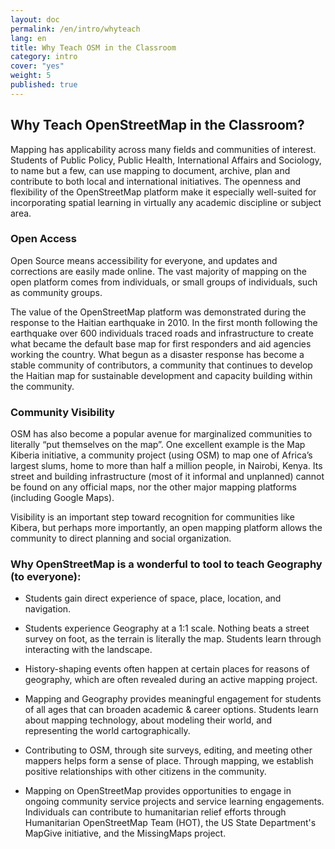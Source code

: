 ```yaml
---
layout: doc
permalink: /en/intro/whyteach
lang: en
title: Why Teach OSM in the Classroom
category: intro
cover: "yes"
weight: 5
published: true
---
```


##  Why Teach OpenStreetMap in the Classroom?

Mapping has applicability across many fields and communities of interest. Students of Public Policy, Public Health, International Affairs and Sociology, to name but a few, can use mapping to document, archive, plan and contribute to both local and international initiatives. The openness and flexibility of the OpenStreetMap platform make it especially well-suited for incorporating spatial learning in virtually any academic discipline or subject area.

### Open Access
Open Source means accessibility for everyone, and updates and corrections are easily made online. The vast majority of mapping on the open platform comes from individuals, or small groups of individuals, such as community groups.  

The value of the OpenStreetMap platform was demonstrated during the response to the Haitian earthquake in 2010. In the first month following the earthquake over 600 individuals traced roads and infrastructure to create what became the default base map for first responders and aid agencies working the country. What begun as a disaster response has become a stable community of contributors, a community that continues to develop the Haitian map for sustainable development and capacity building within the community. 

### Community Visibility
OSM has also become a popular avenue for marginalized communities to literally “put themselves on the map”. One excellent example is the Map Kiberia initiative, a community project (using OSM) to map one of Africa’s largest slums, home to more than half a million people, in Nairobi, Kenya. Its street and building infrastructure (most of it informal and unplanned) cannot be found on any official maps, nor the other major mapping platforms (including Google Maps).

Visibility is an important step toward recognition for communities like Kibera, but perhaps more importantly, an open mapping platform allows the community to direct planning and social organization.


### Why OpenStreetMap is a wonderful to tool to teach Geography (to everyone):

- Students gain direct experience of space, place, location, and navigation.

- Students experience Geography at a 1:1 scale.  Nothing beats a street survey on foot, as the terrain is literally the map. Students learn through interacting with the landscape.

- History-shaping events often happen at certain places for reasons of geography, which are often revealed during an active mapping project.

- Mapping and Geography provides meaningful engagement for students of all ages that can broaden academic & career options. Students learn about mapping technology, about modeling their world, and representing the world cartographically.

- Contributing to OSM, through site surveys, editing, and meeting other mappers helps form a sense of place. Through mapping, we establish positive relationships with other citizens in the community.

- Mapping on OpenStreetMap provides opportunities to engage in ongoing community service projects and service learning engagements. Individuals can contribute to humanitarian relief efforts through Humanitarian OpenStreetMap Team (HOT), the US State Department's MapGive initiative, and the MissingMaps project.

